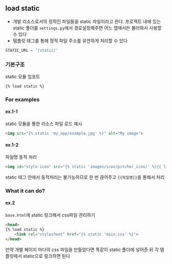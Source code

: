 ## load static
- 개발 리소스로서의 정적인 파일들을 static 파일이라고 한다. 프로젝트 내에 있는 static 폴더를 `settings.py`에서 경로설정해주면 어느 앱애서든 불러와서 사용할 수 있다
- 탬플릿 태그를 통해 정적 파일 주소를 유연하게 처리할 수 있다
```py
STATIC_URL = '/static/'
```

### 기본구조
static 모듈 임포트
```html
{% load static %}
```

### For examples

#### ex.1-1
static 모듈을 통한 리소스 파일 로드 예시
```html
<img src="{% static 'my_app/example.jpg' %}" alt="My image">
```

#### ex.1-2
파일명 동적 처리
```html
<img id="style-icon" src="{% static 'images/icon/pitcher_icon/' %}{{ lineup.pitcher.style }}.png"
```
static 태그 안에서 동적처리는 불가능하므로 한 번 끊어주고 `{{파일명}}`을 통해서 처리

### What it can do?
#### ex.2
`base.html`에 static 링크해서 css파일 관리하기
```html
<head>
{% load static %}
    <link rel="stylesheet" href="{% static 'main.css' %}">
</head>
```
만약 개별 페이지 마다의 css 파일을 만들었다면 똑같이 static 폴더에 넣어준 뒤 각 템플릿에서 static으로 링크하면 된다